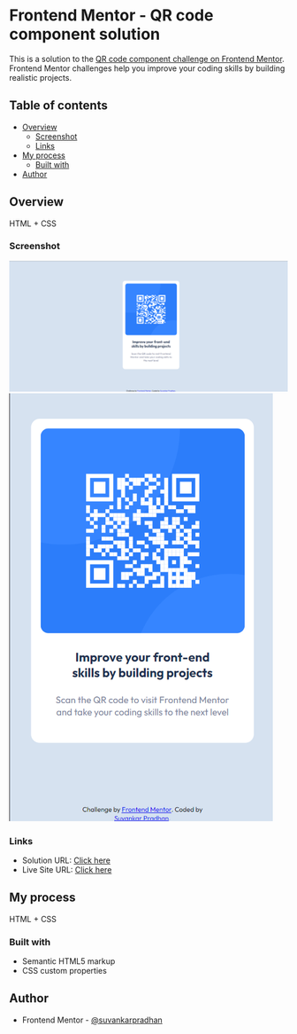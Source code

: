 # Frontend Mentor - QR code component solution

This is a solution to the [QR code component challenge on Frontend Mentor](https://www.frontendmentor.io/challenges/qr-code-component-iux_sIO_H). Frontend Mentor challenges help you improve your coding skills by building realistic projects.

## Table of contents

- [Overview](#overview)
  - [Screenshot](#screenshot)
  - [Links](#links)
- [My process](#my-process)
  - [Built with](#built-with)
- [Author](#author)

## Overview

HTML + CSS

### Screenshot

![desktop-img](./screenshot/Desktop.png)
![mobile-img](./screenshot/mobile.png)

### Links

- Solution URL: [Click here](https://github.com/suvankarpradhan/qr-code-component-main)
- Live Site URL: [Click here](https://suvankarpradhan.github.io/qr-code-component-main)

## My process

HTML + CSS

### Built with

- Semantic HTML5 markup
- CSS custom properties

## Author

- Frontend Mentor - [@suvankarpradhan](https://www.frontendmentor.io/profile/suvankarpradhan)
